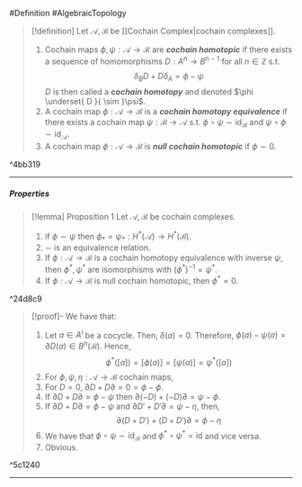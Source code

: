#Definition #AlgebraicTopology 

> [!definition]
> Let $\mathcal{A},\mathcal{B}$ be [[Cochain Complex|cochain complexes]].
> 1. Cochain maps $\phi,\psi:\mathcal{A}\to \mathcal{B}$ are ***cochain homotopic*** if there exists a sequence of homomorphisms $D:A^n\to B^{n-1}$ for all $n\in \mathbb{Z}$ s.t. $$\delta_{B} D+D\delta_{A}=\phi-\psi$$
> 	$D$ is then called a ***cochain homotopy*** and denoted $\phi \underset{ D }{ \sim }\psi$.
> 2. A cochain map $\phi:\mathcal{A}\to \mathcal{B}$ is a ***cochain homotopy equivalence*** if there exists a cochain map $\psi:\mathcal{B}\to \mathcal{A}$ s.t. $\phi \circ\psi \sim \text{id}_{\mathcal{B}}$ and $\psi \circ\phi \sim \text{id}_{\mathcal{A}}$.
> 3. A cochain map $\phi:\mathcal{A}\to \mathcal{B}$ is ***null cochain homotopic*** if $\phi \sim 0$. 

^4bb319

---
##### Properties
> [!lemma] Proposition 1
> Let $\mathcal{A},\mathcal{B}$ be cochain complexes.
> 1. if $\phi \sim \psi$ then $\phi_{*}=\psi_{*}:H^{*}(\mathcal{A})\to H^{*}(\mathcal{B})$.
> 2. $\sim$ is an equivalence relation. 
> 3. If $\phi:\mathcal{A}\to \mathcal{B}$ is a cochain homotopy equivalence with inverse $\psi$, then $\phi ^{*},\psi ^{*}$ are isomorphisms with $(\phi ^{*})^{-1}=\psi ^{*}$.
> 4. If $\phi:\mathcal{A}\to \mathcal{B}$ is null cochain homotopic, then $\phi ^{*}=0$.

^24d8c9

> [!proof]-
> We have that:
> 1. Let $a\in A^i$ be a cocycle. Then, $\delta(a)=0$. Therefore, $\phi(a)-\psi(a)=\partial D(a)\in B^n(\mathcal{B})$. Hence, $$\phi ^{*}([a])=[\phi(a)]=[\psi(a)]=\psi ^{*}([a])$$
> 2. For $\phi,\psi,\eta:\mathcal{A}\to \mathcal{B}$ cochain maps, 
> 	1. For $D=0$, $\partial D+D\partial=0=\phi-\phi$. 
> 	2. If $\partial D+D\partial=\phi-\psi$ then $\partial(-D)+(-D)\partial=\psi-\phi$.
> 	3. If $\partial D+D\partial=\phi-\psi$ and $\partial D'+D'\partial=\psi-\eta$, then, $$\partial(D+D')+(D+D')\partial=\phi-\eta$$
> 3. We have that $\phi \circ\psi \sim \text{id}_{\mathcal{B}}$ and $\phi ^{*}\circ\psi ^{*}=\text{id}$ and vice versa.
> 4. Obvious.

^5c1240

---
